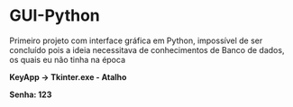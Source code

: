 # GUI-Python
 Primeiro projeto com interface gráfica em Python, impossível de ser concluído pois a ideia necessitava de conhecimentos de Banco de dados, os quais eu não tinha na época

**KeyApp -> Tkinter.exe - Atalho**

**Senha: 123**
